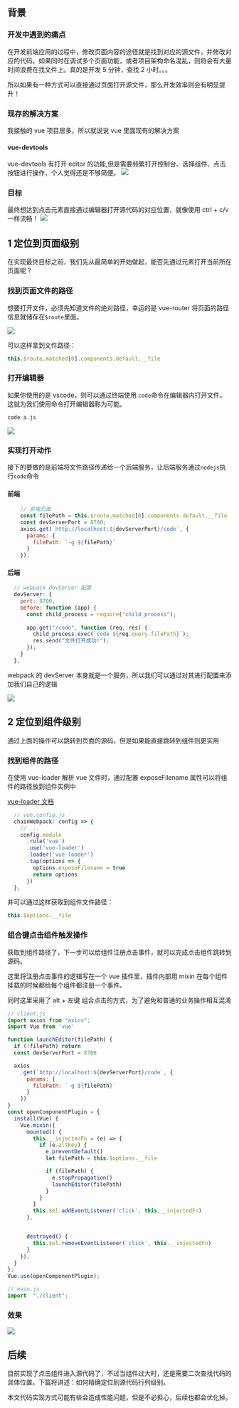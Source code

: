 ## 背景

### 开发中遇到的痛点

在开发前端应用的过程中，修改页面内容的途径就是找到对应的源文件，并修改对应的代码。如果同时在调试多个页面功能，或者项目架构命名混乱，则将会有大量时间浪费在找文件上。真的是开发 5 分钟，查找 2 小时。。。

所以如果有一种方式可以直接通过页面打开源文件，那么开发效率则会有明显提升！



### 现存的解决方案

我接触的 vue 项目居多，所以就说说 vue 里面现有的解决方案

#### vue-devtools

vue-devtools 有打开 editor 的功能,但是需要频繁打开控制台、选择组件、点击按钮进行操作，个人觉得还是不够简便。
![](https://user-gold-cdn.xitu.io/2020/4/26/171b6b5ea653cac6?w=1079&h=520&f=png&s=41707)

### 目标

最终想达到点击元素直接通过编辑器打开源代码的对应位置，就像使用 ctrl + c/v 一样流畅！
![](https://user-gold-cdn.xitu.io/2020/4/26/171b6b73274d74fe?w=652&h=469&f=gif&s=279698)




## 1 定位到页面级别

在实现最终目标之前，我们先从最简单的开始做起，能否先通过元素打开当前所在页面呢？

### 找到页面文件的路径


想要打开文件，必须先知道文件的绝对路径，幸运的是 vue-router 将页面的路径信息就储存在`$route`里面。

![](https://user-gold-cdn.xitu.io/2020/4/26/171b6bc8531c3334?w=756&h=504&f=png&s=56484)

可以这样拿到文件路径：

```javascript
this.$route.matched[0].components.default.__file
```



### 打开编辑器

如果你使用的是 vscode，则可以通过终端使用 `code`命令在编辑器内打开文件。这就为我们使用命令打开编辑器称为可能。

```powershell
code a.js
```


![](https://user-gold-cdn.xitu.io/2020/4/26/171b6bdc0d68f4b6?w=560&h=66&f=png&s=17586)


### 实现打开动作

接下的要做的是前端将文件路径传递给一个后端服务，让后端服务通过`nodejs`执行`code`命令

#### 前端

```javascript
    // 前端页面
	const filePath = this.$route.matched[0].components.default.__file
    const devServerPort = 8700;
    axios.get(`http://localhost:${devServerPort}/code`, {
      params: {
        filePath: `-g ${filePath}`
      }
    });
```


#### 后端

```javascript
  // webpack devServer 配置
  devServer: {
    port: 8700,
    before: function (app) {
      const child_process = require("child_process");
  
      app.get("/code", function (req, res) {
        child_process.exec(`code ${req.query.filePath}`);
        res.send("文件打开成功!");
      });
    }
  },
```



webpack 的 devServer 本身就是一个服务，所以我们可以通过对其进行配置来添加我们自己的逻辑

[参考]: https://webpack.js.org/configuration/dev-server/#devserverbefore


![](https://user-gold-cdn.xitu.io/2020/4/26/171b6bdec85f6cd6?w=954&h=546&f=png&s=59350)





## 2 定位到组件级别

通过上面的操作可以跳转到页面的源码，但是如果能直接跳转到组件则更实用



### 找到组件的路径

在使用 vue-loader 解析 vue 文件时，通过配置 exposeFilename 属性可以将组件的路径放到组件实例中

[vue-loader 文档](https://vue-loader.vuejs.org/options.html#exposefilename)

```javascript
  // vue.config.js
  chainWebpack: config => {
    // ...
    config.module
      .rule('vue')
      .use('vue-loader')
      .loader('vue-loader')
      .tap(options => {
        options.exposeFilename = true
        return options
      })
  },
```

并可以通过这样获取到组件文件路径：

```javascript
this.$options.__file
```





### 组合键点击组件触发操作

获取到组件路径了，下一步可以给组件注册点击事件，就可以完成点击组件跳转到源码。

这里将注册点击事件的逻辑写在一个 vue 插件里，插件内部用 mixin 在每个组件挂载的时候都给每个组件都注册一个事件。

同时这里采用了 alt + 左键 组合点击的方式，为了避免和普通的业务操作相互混淆

```javascript
// client.js
import axios from "axios";
import Vue from 'vue'

function launchEditor(filePath) {
  if (!filePath) return
  const devServerPort = 8700

  axios
    .get(`http://localhost:${devServerPort}/code`, {
      params: {
        filePath: `-g ${filePath}`
      }
    })
}
const openComponentPlugin = {
  install(Vue) {
    Vue.mixin({
      mounted() {
        this.__injectedFn = (e) => {
          if (e.altKey) {
            e.preventDefault()
            let filePath = this.$options.__file

            if (filePath) {
              e.stopPropagation()
              launchEditor(filePath)
            }
          }
        }
        this.$el.addEventListener('click', this.__injectedFn)
      },


      destroyed() { 
        this.$el.removeEventListener('click', this.__injectedFn)
      }
    });
  }
};
Vue.use(openComponentPlugin);


```

```javascript
// main.js
import  "./client";
```



### 效果


![](https://user-gold-cdn.xitu.io/2020/4/26/171b6be28f50e634?w=444&h=279&f=gif&s=52893)

## 后续

目前实现了点击组件进入源代码了，不过当组件过大时，还是需要二次查找代码的具体位置。下篇将讲述：如何精确定位到源代码行列级别。

本文代码实现方式可能有些会造成性能问题，但是不必担心，后续也都会优化掉。